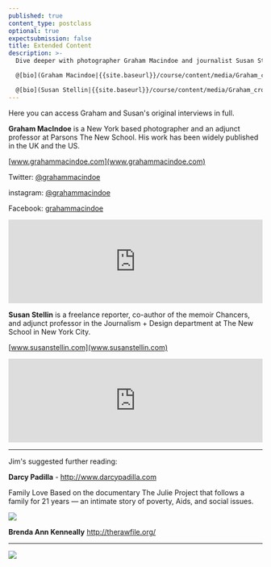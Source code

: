 ```yaml
---
published: true
content_type: postclass
optional: true
expectsubmission: false
title: Extended Content
description: >-
  Dive deeper with photographer Graham Macindoe and journalist Susan Stellin's extended interviews 

  @[bio](Graham Macindoe|{{site.baseurl}}/course/content/media/Graham_cropped.jpg)

  @[bio](Susan Stellin|{{site.baseurl}}/course/content/media/Graham_cropped.jpg)
---
```


Here you can access Graham and Susan's original interviews in full.

**Graham MacIndoe** is a New York based photographer and an adjunct professor at Parsons The New School. His work has been widely published in the UK and the US.

[www.grahammacindoe.com](www.grahammacindoe.com)

Twitter: [@grahammacindoe](https://twitter.com/grahammacindoe)

instagram: [@grahammacindoe](https://www.instagram.com/grahammacindoe/)

Facebook: [grahammacindoe](https://www.facebook.com/grahammacindoe)

<iframe width="100%" height="166" scrolling="no" frameborder="no" src="https://w.soundcloud.com/player/?url=https%3A//api.soundcloud.com/tracks/342491632%3Fsecret_token%3Ds-lhP61&amp;color=%23ff5500&amp;auto_play=false&amp;hide_related=false&amp;show_comments=true&amp;show_user=true&amp;show_reposts=false"></iframe>

**Susan Stellin** is a freelance reporter, co-author of the memoir Chancers, and adjunct professor in the Journalism + Design department at The New School in New York City.

[www.susanstellin.com](www.susanstellin.com)

<iframe width="100%" height="166" scrolling="no" frameborder="no" src="https://w.soundcloud.com/player/?url=https%3A//api.soundcloud.com/tracks/342495331%3Fsecret_token%3Ds-ZzoJd&amp;color=%23ff5500&amp;auto_play=false&amp;hide_related=false&amp;show_comments=true&amp;show_user=true&amp;show_reposts=false"></iframe>

----

Jim's suggested further reading:
	
**Darcy Padilla** - http://www.darcypadilla.com

Family Love Based on the documentary The Julie Project that follows a family for 21 years — an intimate story of poverty, Aids, and social issues.

![]({{site.baseurl}}/http://www.darcypadilla.com/_FamilyLove/DarcyPadilla_FamilyLove-Book.jpg)

**Brenda Ann Kenneally**
http://therawfile.org/

----

<script data-4c-meta='xmp_JM_significant-image_450.jpg' type='text/json'>{"context":[{"credit":"David, at home in Dereham. 2015. © Jim Mortram","src":"https://cdn-images-1.medium.com/max/2000/1*_iYTGhglnARX6BkPXD9ERQ.jpeg"},{"credit":"David, holding on to his late mothers coat as they walk into town. 2012. © Jim Mortram","src":"https://cdn-images-1.medium.com/max/1200/1*-vK1pY1oYnJSzfJsXxs54w.jpeg"},{"credit":"David 2015. © Jim Mortram","src":"https://cdn-images-1.medium.com/max/2000/1*31zJp_gGCcW4QJxRU2NnCw.jpeg"},{"credit":"David, eating a meal, alone. 2015. © Jim Mortram","src":"https://cdn-images-1.medium.com/max/2000/1*g3kOJfRJs0usKFGvf-9ZdA.jpeg"},{"credit":"David 2014. © Jim Mortram","src":"https://cdn-images-1.medium.com/max/2000/1*6deWarCRhuQSzqTv-r-iEA.jpeg"},{"credit":"David, using his long cane to navigate streets unseen. 2015. © Jim Mortram.","src":"https://cdn-images-1.medium.com/max/2000/1*GHpfCKdAOGcjmNDtHBF5FQ.jpeg"},{"credit":"David, after walking to the outskirts of town. 2015. © Jim Mortram","src":"https://cdn-images-1.medium.com/max/2000/1*ZJVnUFobokERvR-4y3sn-w.jpeg"}],"links":[{"title":"Small Town Inertia : Leaning on the Everlasting Arms","url":"https://vimeo.com/208367685"},{"title":"Small Town Inertia","url":"http://smalltowninertia.co.uk/"},{"title":"Wikipedia","url":"https://en.wikipedia.org/wiki/Jim_Mortram"},{"title":"Twitter","url":"https://twitter.com/JAMortram"},{"title":"BBC","url":"http://www.bbc.co.uk/news/in-pictures-19714366"},{"title":"Peta-Pixel","url":"https://petapixel.com/2013/06/18/interview-with-jim-mortram-of-small-town-inertia/"},{"title":"Guardian","url":"https://www.theguardian.com/artanddesign/2014/feb/19/people-photograph-dont-have-voice-jim-mortram-norfolk-portraits"}],"backStory":{"text":"David had been very active. Walking, cycling. The summer of 2011, David had been cycling and the bag he was wearing over his shoulder had come loose, entangled in the front wheel of his bicycle and he had been thrown over the handlebars, face-first to the road, breaking his upper jaw and neck in two places. “I was choking on the blood,” he told me.\nDavid was taken to the hospital; bones mended, wounds healed, but the obstruction of a feeding and air tube in his mouth prevented his being able to alert nurses or doctors that his sight had vanished for almost a week after awaking from the coma.\n“One of the strangest things is waking up from a dream. In dreams I can still see. I can see everything. I wake and feel I can still see for a time, then the black seeps in and I realise I am awake and in darkness again, where the reality used to be filled with sight, now my dreams are. Where sleep was without light, now that’s my waking life. Everything is upside down. Now being awake is like the dream. My awake nightmare”\nMeeting regularly, David and I, in early 2012 began working upon the first installment of an ongoing series of stories about his life with blindness. The challenging new day to day routines, learning routes into town with his stick or following behind his mother, Eugene.","author":"Jim Mortram","publication":"Vantage","publicationUrl":"https://medium.com/vantage/postcards-from-the-black-f705f9097b","date":"October 17, 2015"},"creativeCommons":{"credit":"Jim Mortram","year":"2015","copyright":"All rights reserved","codeOfEthics":"Photojournalist","description":"David standing in Southburgh church, Norfolk."}}</script><img class="aligncenter" src="http://jonathanworth.org/wp-content/uploads/2017/09/JM_significant-image_450.jpg" data-4c="xmp_JM_significant-image_450.jpg" /><script data-4c-meta='xmp_JM_significant-image_450.jpg' type='text/json'>{"context":[{"credit":"David, at home in Dereham. 2015. © Jim Mortram","src":"https://cdn-images-1.medium.com/max/2000/1*_iYTGhglnARX6BkPXD9ERQ.jpeg"},{"credit":"David, holding on to his late mothers coat as they walk into town. 2012. © Jim Mortram","src":"https://cdn-images-1.medium.com/max/1200/1*-vK1pY1oYnJSzfJsXxs54w.jpeg"},{"credit":"David 2015. © Jim Mortram","src":"https://cdn-images-1.medium.com/max/2000/1*31zJp_gGCcW4QJxRU2NnCw.jpeg"},{"credit":"David, eating a meal, alone. 2015. © Jim Mortram","src":"https://cdn-images-1.medium.com/max/2000/1*g3kOJfRJs0usKFGvf-9ZdA.jpeg"},{"credit":"David 2014. © Jim Mortram","src":"https://cdn-images-1.medium.com/max/2000/1*6deWarCRhuQSzqTv-r-iEA.jpeg"},{"credit":"David, using his long cane to navigate streets unseen. 2015. © Jim Mortram.","src":"https://cdn-images-1.medium.com/max/2000/1*GHpfCKdAOGcjmNDtHBF5FQ.jpeg"},{"credit":"David, after walking to the outskirts of town. 2015. © Jim Mortram","src":"https://cdn-images-1.medium.com/max/2000/1*ZJVnUFobokERvR-4y3sn-w.jpeg"}],"links":[{"title":"Small Town Inertia : Leaning on the Everlasting Arms","url":"https://vimeo.com/208367685"},{"title":"Small Town Inertia","url":"http://smalltowninertia.co.uk/"},{"title":"Wikipedia","url":"https://en.wikipedia.org/wiki/Jim_Mortram"},{"title":"Twitter","url":"https://twitter.com/JAMortram"},{"title":"BBC","url":"http://www.bbc.co.uk/news/in-pictures-19714366"},{"title":"Peta-Pixel","url":"https://petapixel.com/2013/06/18/interview-with-jim-mortram-of-small-town-inertia/"},{"title":"Guardian","url":"https://www.theguardian.com/artanddesign/2014/feb/19/people-photograph-dont-have-voice-jim-mortram-norfolk-portraits"}],"backStory":{"text":"David had been very active. Walking, cycling. The summer of 2011, David had been cycling and the bag he was wearing over his shoulder had come loose, entangled in the front wheel of his bicycle and he had been thrown over the handlebars, face-first to the road, breaking his upper jaw and neck in two places. “I was choking on the blood,” he told me.\nDavid was taken to the hospital; bones mended, wounds healed, but the obstruction of a feeding and air tube in his mouth prevented his being able to alert nurses or doctors that his sight had vanished for almost a week after awaking from the coma.\n“One of the strangest things is waking up from a dream. In dreams I can still see. I can see everything. I wake and feel I can still see for a time, then the black seeps in and I realise I am awake and in darkness again, where the reality used to be filled with sight, now my dreams are. Where sleep was without light, now that’s my waking life. Everything is upside down. Now being awake is like the dream. My awake nightmare”\nMeeting regularly, David and I, in early 2012 began working upon the first installment of an ongoing series of stories about his life with blindness. The challenging new day to day routines, learning routes into town with his stick or following behind his mother, Eugene.","author":"Jim Mortram","publication":"Vantage","publicationUrl":"https://medium.com/vantage/postcards-from-the-black-f705f9097b","date":"October 17, 2015"},"creativeCommons":{"credit":"Jim Mortram","year":"2015","copyright":"All rights reserved","codeOfEthics":"Photojournalist","description":"David standing in Southburgh church, Norfolk."}}</script>
